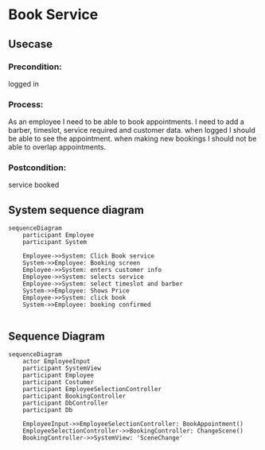 # Book Service

## Usecase
### Precondition:
logged in

### Process:
As an employee I need to be able to book appointments. I need to add a barber, timeslot,
service required and customer data. when logged I should be able to see the appointment.
when making new bookings I should not be able to overlap appointments.
### Postcondition:
service booked

## System sequence diagram

```mermaid
sequenceDiagram
    participant Employee
    participant System
    
    Employee->>System: Click Book service
    System->>Employee: Booking screen
    Employee->>System: enters customer info
    Employee->>System: selects service
    Employee->>System: select timeslot and barber
    System->>Employee: Shows Price
    Employee->>System: click book
    System->>Employee: booking confirmed
    
   ```

## Sequence Diagram

```mermaid
sequenceDiagram
    actor EmployeeInput
    participant SystemView
    participant Employee
    participant Costumer
    participant EmployeeSelectionController
    participant BookingController
    participant DbController
    participant Db
    
    EmployeeInput->>EmployeeSelectionController: BookAppointment()
    EmployeeSelectionController->>BookingController: ChangeScene()
    BookingController->>SystemView: 'SceneChange'
    
```








